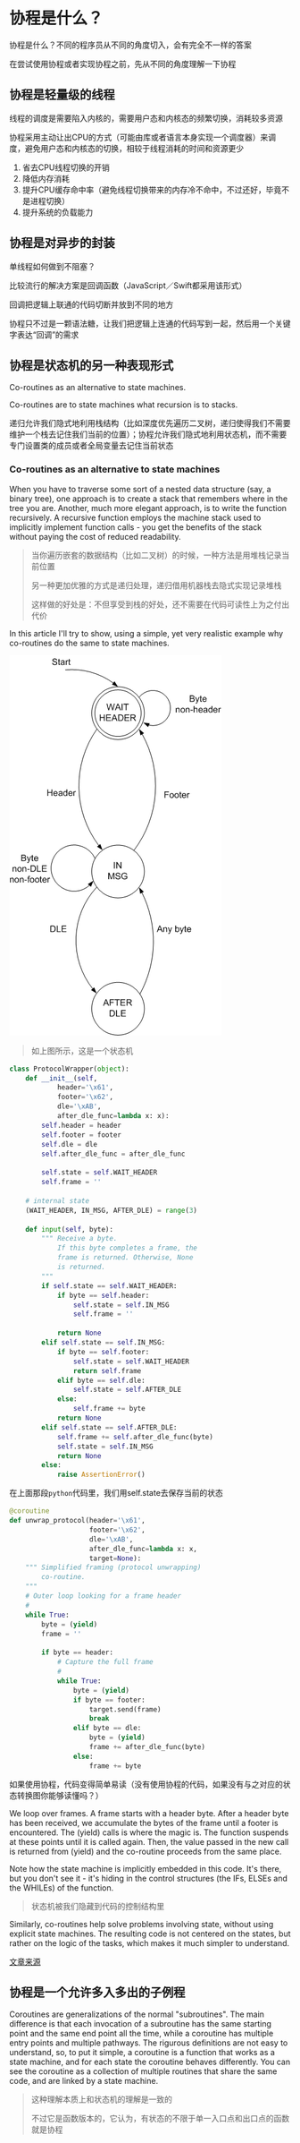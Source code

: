# 协程是什么？ #

协程是什么？不同的程序员从不同的角度切入，会有完全不一样的答案

在尝试使用协程或者实现协程之前，先从不同的角度理解一下协程

## 协程是轻量级的线程 ##

线程的调度是需要陷入内核的，需要用户态和内核态的频繁切换，消耗较多资源

协程采用主动让出CPU的方式（可能由库或者语言本身实现一个调度器）来调度，避免用户态和内核态的切换，相较于线程消耗的时间和资源更少

1. 省去CPU线程切换的开销
2. 降低内存消耗
3. 提升CPU缓存命中率（避免线程切换带来的内存冷不命中，不过还好，毕竟不是进程切换）
4. 提升系统的负载能力

## 协程是对异步的封装 ##

单线程如何做到不阻塞？

比较流行的解决方案是回调函数（JavaScript／Swift都采用该形式）

回调把逻辑上联通的代码切断并放到不同的地方

协程只不过是一颗语法糖，让我们把逻辑上连通的代码写到一起，然后用一个关键字表达“回调”的需求

## 协程是状态机的另一种表现形式 ##

Co-routines as an alternative to state machines.

Co-routines are to state machines what recursion is to stacks.

递归允许我们隐式地利用栈结构（比如深度优先遍历二叉树，递归使得我们不需要维护一个栈去记住我们当前的位置）；协程允许我们隐式地利用状态机，而不需要专门设置类的成员或者全局变量去记住当前状态

### Co-routines as an alternative to state machines ###

When you have to traverse some sort of a nested data structure (say, a binary tree), one approach is to create a stack that remembers where in the tree you are. Another, much more elegant approach, is to write the function recursively. A recursive function employs the machine stack used to implicitly implement function calls - you get the benefits of the stack without paying the cost of reduced readability.

> 当你遍历嵌套的数据结构（比如二叉树）的时候，一种方法是用堆栈记录当前位置
>
> 另一种更加优雅的方式是递归处理，递归借用机器栈去隐式实现记录堆栈
>
> 这样做的好处是：不但享受到栈的好处，还不需要在代码可读性上为之付出代价

In this article I'll try to show, using a simple, yet very realistic example why co-routines do the same to state machines.

![1](1.png)

> 如上图所示，这是一个状态机

```python
class ProtocolWrapper(object):
    def __init__(self,
            header='\x61',
            footer='\x62',
            dle='\xAB',
            after_dle_func=lambda x: x):
        self.header = header
        self.footer = footer
        self.dle = dle
        self.after_dle_func = after_dle_func

        self.state = self.WAIT_HEADER
        self.frame = ''

    # internal state
    (WAIT_HEADER, IN_MSG, AFTER_DLE) = range(3)

    def input(self, byte):
        """ Receive a byte.
            If this byte completes a frame, the
            frame is returned. Otherwise, None
            is returned.
        """
        if self.state == self.WAIT_HEADER:
            if byte == self.header:
                self.state = self.IN_MSG
                self.frame = ''

            return None
        elif self.state == self.IN_MSG:
            if byte == self.footer:
                self.state = self.WAIT_HEADER
                return self.frame
            elif byte == self.dle:
                self.state = self.AFTER_DLE
            else:
                self.frame += byte
            return None
        elif self.state == self.AFTER_DLE:
            self.frame += self.after_dle_func(byte)
            self.state = self.IN_MSG
            return None
        else:
            raise AssertionError()
```

在上面那段`python`代码里，我们用self.state去保存当前的状态

```python
@coroutine
def unwrap_protocol(header='\x61',
                    footer='\x62',
                    dle='\xAB',
                    after_dle_func=lambda x: x,
                    target=None):
    """ Simplified framing (protocol unwrapping)
        co-routine.
    """
    # Outer loop looking for a frame header
    #
    while True:
        byte = (yield)
        frame = ''

        if byte == header:
            # Capture the full frame
            #
            while True:
                byte = (yield)
                if byte == footer:
                    target.send(frame)
                    break
                elif byte == dle:
                    byte = (yield)
                    frame += after_dle_func(byte)
                else:
                    frame += byte
```

如果使用协程，代码变得简单易读（没有使用协程的代码，如果没有与之对应的状态转换图你能够读懂吗？）

We loop over frames. A frame starts with a header byte. After a header byte has been received, we accumulate the bytes of the frame until a footer is encountered. The (yield) calls is where the magic is. The function suspends at these points until it is called again. Then, the value passed in the new call is returned from (yield) and the co-routine proceeds from the same place.

Note how the state machine is implicitly embedded in this code. It's there, but you don't see it - it's hiding in the control structures (the IFs, ELSEs and the WHILEs) of the function.

> 状态机被我们隐藏到代码的控制结构里

Similarly, co-routines help solve problems involving state, without using explicit state machines. The resulting code is not centered on the states, but rather on the logic of the tasks, which makes it much simpler to understand.

[文章来源](http://eli.thegreenplace.net/2009/08/29/co-routines-as-an-alternative-to-state-machines/)

## 协程是一个允许多入多出的子例程 ##

Coroutines are generalizations of the normal "subroutines". The main difference is that each invocation of a subroutine has the same starting point and the same end point all the time, while a coroutine has multiple entry points and multiple pathways. The rigurous definitions are not easy to understand, so, to put it simple, a coroutine is a function that works as a state machine, and for each state the coroutine behaves differently. You can see the coroutine as a collection of multiple routines that share the same code, and are linked by a state machine.

> 这种理解本质上和状态机的理解是一致的
>
> 不过它是函数版本的，它认为，有状态的不限于单一入口点和出口点的函数就是协程

